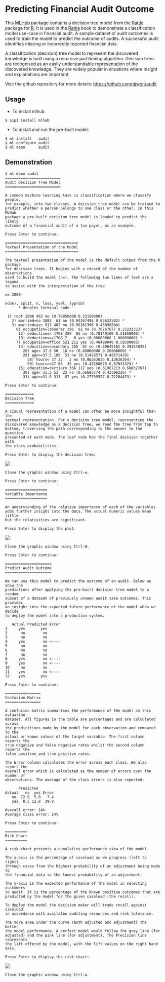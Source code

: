 Predicting Financial Audit Outcome
==================================

This [MLHub](https://mlhub.ai) package contains a decision tree model
from the [Rattle](https://rattle.togaware.com) package for
[R](https://r-project.org). It is used in the
[Rattle](https://bit.ly/rattle_data_mining) book to demonstrate a
classification model use-case in financial audit.  A sample dataset of
audit outcomes is used to train the model to predict the outcome of
audits. A successful audit identifies missing or incorrectly reported
financial data.

A classification (decision) tree model to represent the discovered
knowledge is built using a recursive partitioning algorithm. Decision
trees are recognised as an easily understandable representation of the
discovered knowledge. They are widely popular in situations where
insight and explanations are important.

Visit the github repository for more details:
<https://github.com/gjwgit/audit>

Usage
-----

- To install mlhub

```console
$ pip3 install mlhub
```

- To install and run the pre-built model:

```console
$ ml install   audit
$ ml configure audit
$ ml demo      audit
```

Demonstration
-------------

```console
$ ml demo audit
=========================
Audit Decision Tree Model
=========================

A common machine learning task is classification where we classify people,
for example, into two classes. A decision tree model can be trained to
predict whether a person belongs to one class or the other. In this MLHub
package a pre-built decision tree model is loaded to predict the likely
outcome of a financial audit of a tax payer, as an example.

Press Enter to continue: 

=================================
Textual Presentation of the Model
=================================

The textual presentation of the model is the default output from the R package
for decision trees. It begins with a record of the number of observations
used to build the model (n=). The following two lines of text are a legend
to assist with the interpretation of the tree.

n= 2000 

node), split, n, loss, yval, (yprob)
      * denotes terminal node

 1) root 2000 463 no (0.76850000 0.23150000)  
   2) married=no 1083  61 no (0.94367498 0.05632502) *
   3) married=yes 917 402 no (0.56161396 0.43838604)  
     6) occupation=labourer 396  92 no (0.76767677 0.23232323)  
      12) deductions< 1708 389  85 no (0.78149100 0.21850900) *
      13) deductions>=1708 7   0 yes (0.00000000 1.00000000) *
     7) occupation=office 521 211 yes (0.40499040 0.59500960)  
      14) education=secondary 155  61 no (0.60645161 0.39354839)  
        28) age< 37.5 50  10 no (0.80000000 0.20000000) *
        29) age>=37.5 105  51 no (0.51428571 0.48571429)  
          58) hours< 37 22   3 no (0.86363636 0.13636364) *
          59) hours>=37 83  35 yes (0.42168675 0.57831325) *
      15) education=tertiary 366 117 yes (0.31967213 0.68032787)  
        30) age< 31.5 53  23 no (0.56603774 0.43396226) *
        31) age>=31.5 313  87 yes (0.27795527 0.72204473) *

Press Enter to continue: 

=============
Decision Tree
=============

A visual representation of a model can often be more insightful than the
textual representation. For a decision tree model, representing the
discovered knowledge as a decision tree, we read the tree from top to
bottom, traversing the path corresponding to the answer to the question
presented at each node. The leaf node has the final decision together with
the class probabilities.

Press Enter to display the decision tree: 
```

![](audit_rpart_model.png)

```console
Close the graphic window using Ctrl-w.

Press Enter to continue: 

===================
Variable Importance
===================

An understanding of the relative importance of each of the variables
adds further insight into the data. The actual numeric values mean little
but the relativities are significant.

Press Enter to display the plot: 
```

![](audit_rpart_varimp.png)

```console
Close the graphic window using Ctrl-W.

Press Enter to continue: 

=====================
Predict Audit Outcome
=====================

We can use this model to predict the outcome of an audit. Below we show the
predictions after applying the pre-built decision tree model to a random
subset of a dataset of previously unseen audit case outcomes. This provides
an insight into the expected future performance of the model when we decide
to deploy the model into a production system.

   Actual Predicted Error
1     yes       yes      
2      no        no      
3      no        no      
4     yes        no <----
5      no        no      
6      no        no      
7      no        no      
8     yes        no <----
9     yes        no <----
10     no        no      
11    yes        no <----
12    yes       yes      

Press Enter to continue: 

================
Confusion Matrix
================

A confusion matrix summarises the performance of the model on this evluation
dataset. All figures in the table are percentages and are calculated across
the predicitions made by the model for each observation and compared to the
actual or known values of the target variable. The first column reports the
true negative and false negative rates whilst the second column reports the
false positive and true positive rates.

The Error column calculates the error across each class. We also report the
overall error which is calculated as the number of errors over the number of
observations. The average of the class errors is also reported. 

      Predicted
Actual   no  yes Error
   no  72.8  5.8   7.4
   yes  8.5 12.8  39.8

Overall error: 14%
Average class error: 24%

Press Enter to continue: 

==========
Risk Chart
==========

A risk chart presents a cumulative performance view of the model.

The x-axis is the percentage of caseload as we progress (left to right)
through cases from the highest probability of an adjustment being made to
the financial data to the lowest probability of an adjustment.

The y-axis is the expected performance of the model in selecting customers
to audit. It is the percentage of the known positive outcomes that are
predicted by the model for the given caseload (the recall).

To deploy the model the decision maker will trade recall against caseload
in accordance with availalbe auditing resources and risk tolerance.

The more area under the curve (both adjusted and adjustment) the better
the model performance. A perfect model would follow the grey line (for
adjusted) and the pink line (for adjustment). The Precision line represents
the lift offered by the model, with the lift values on the right hand axis.

Press Enter to display the risk chart: 
```

![](audit_rpart_riskchart.png)

```console
Close the graphic window using Ctrl-w.

```
